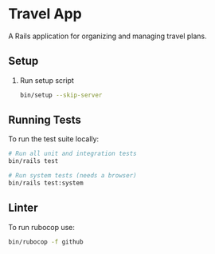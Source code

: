 # Travel App

A Rails application for organizing and managing travel plans.

## Setup

1. Run setup script
   ```bash
   bin/setup --skip-server
   ```

## Running Tests

To run the test suite locally:

```bash
# Run all unit and integration tests
bin/rails test

# Run system tests (needs a browser)
bin/rails test:system
```

## Linter

To run rubocop use:

```bash
bin/rubocop -f github
```
